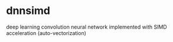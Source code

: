 # dnnsimd
deep learning convolution neural network implemented with SIMD acceleration (auto-vectorization)
